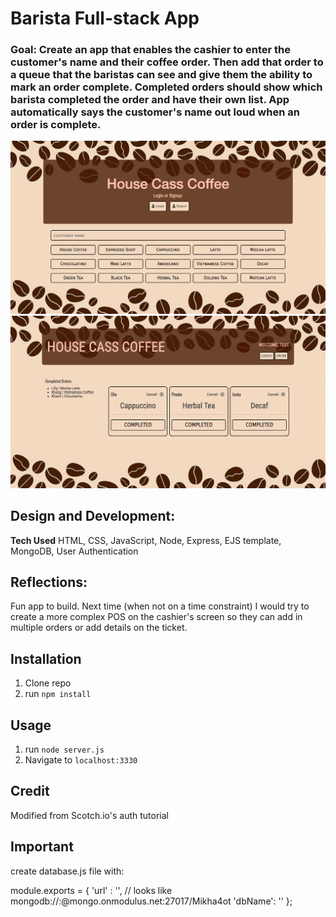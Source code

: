 # Barista Full-stack App

### Goal: Create an app that enables the cashier to enter the customer's name and their coffee order. Then add that order to a queue that the baristas can see and give them the ability to mark an order complete. Completed orders should show which barista completed the order and have their own list. App automatically says the customer's name out loud when an order is complete.

![alt tag](screenshot.png)
![alt tag](screenshot2.png)

## Design and Development:
**Tech Used** HTML, CSS, JavaScript, Node, Express, EJS template, MongoDB, User Authentication

## Reflections:
Fun app to build. Next time (when not on a time constraint) I would try to create a more complex POS on the cashier's screen so they can add in multiple orders or add details on the ticket.

## Installation
1. Clone repo
2. run `npm install`

## Usage
1. run `node server.js`
2. Navigate to `localhost:3330`

## Credit
Modified from Scotch.io's auth tutorial

## Important
create database.js file with:

module.exports = {
    'url' : '<db connect link>', // looks like mongodb://<user>:<pass>@mongo.onmodulus.net:27017/Mikha4ot
    'dbName': '<yourDbName>'
};
